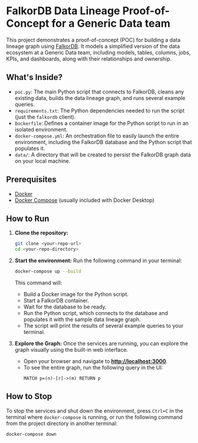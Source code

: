 # FalkorDB Data Lineage Proof-of-Concept for a Generic Data team

This project demonstrates a proof-of-concept (POC) for building a data lineage graph using [FalkorDB](https://falkordb.com/). It models a simplified version of the data ecosystem at a Generic Data team, including models, tables, columns, jobs, KPIs, and dashboards, along with their relationships and ownership.

## What's Inside?

-   `poc.py`: The main Python script that connects to FalkorDB, cleans any existing data, builds the data lineage graph, and runs several example queries.
-   `requirements.txt`: The Python dependencies needed to run the script (just the `falkordb` client).
-   `Dockerfile`: Defines a container image for the Python script to run in an isolated environment.
-   `docker-compose.yml`: An orchestration file to easily launch the entire environment, including the FalkorDB database and the Python script that populates it.
-   `data/`: A directory that will be created to persist the FalkorDB graph data on your local machine.

## Prerequisites

-   [Docker](https://www.docker.com/products/docker-desktop/)
-   [Docker Compose](https://docs.docker.com/compose/install/) (usually included with Docker Desktop)

## How to Run

1.  **Clone the repository:**
    ```sh
    git clone <your-repo-url>
    cd <your-repo-directory>
    ```

2.  **Start the environment:**
    Run the following command in your terminal:
    ```sh
    docker-compose up --build
    ```
    This command will:
    -   Build a Docker image for the Python script.
    -   Start a FalkorDB container.
    -   Wait for the database to be ready.
    -   Run the Python script, which connects to the database and populates it with the sample data lineage graph.
    -   The script will print the results of several example queries to your terminal.

3.  **Explore the Graph:**
    Once the services are running, you can explore the graph visually using the built-in web interface.
    -   Open your browser and navigate to **[http://localhost:3000](http://localhost:3000)**.
    -   To see the entire graph, run the following query in the UI:
        ```cypher
        MATCH p=(n)-[r]->(m) RETURN p
        ```

## How to Stop

To stop the services and shut down the environment, press `Ctrl+C` in the terminal where `docker-compose` is running, or run the following command from the project directory in another terminal:
```sh
docker-compose down
``` 
